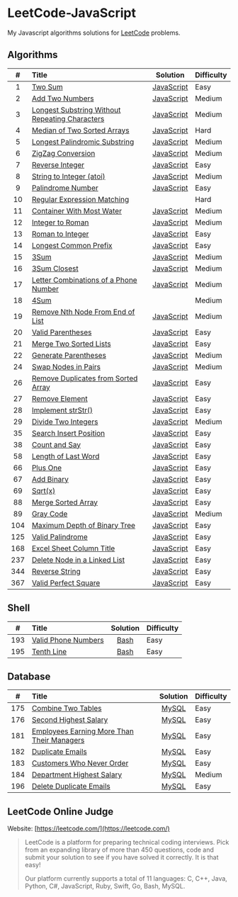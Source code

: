 # LeetCode-JavaScript

My Javascript algorithms solutions for [LeetCode](https://leetcode.com/) problems.



## Algorithms

|   #   |      Title    |  Solution  | Difficulty |
|:-----:|:--------------|:----------:|:-----------|
|  1   | [Two Sum](https://leetcode.com/problems/two-sum)| [JavaScript](./algorithms/1-two-sum.js) | Easy |
|  2   | [Add Two Numbers](https://leetcode.com/problems/add-two-numbers) | [JavaScript](./algorithms/2-add-two-numbers.js) | Medium |
|  3   | [Longest Substring Without Repeating Characters ](https://leetcode.com/problems/longest-substring-without-repeating-characters) | [JavaScript](./algorithms/3-longest-substring-without-repeating-characters.js) | Medium |
|  4   | [Median of Two Sorted Arrays](https://leetcode.com/problems/median-of-two-sorted-arrays) | [JavaScript](./algorithms/4-median-of-two-sorted-arrays.js) | Hard |
|  5   | [Longest Palindromic Substring](https://leetcode.com/problems/longest-palindromic-substring) | [JavaScript](./algorithms/5-longest-palindromic-substring.js) | Medium |
|  6   | [ZigZag Conversion](https://leetcode.com/problems/zigzag-conversion) | [JavaScript](./algorithms/6-zigzag-conversion.js) | Medium |
|  7   | [Reverse Integer](https://leetcode.com/problems/reverse-integer) | [JavaScript](./algorithms/7-reverse-integer.js) | Easy |
|  8   | [String to Integer (atoi)](https://leetcode.com/problems/string-to-integer-atoi) | [JavaScript](./algorithms/8-string-to-integer-atoi.js) | Medium |
|  9   | [Palindrome Number](https://leetcode.com/problems/palindrome-number) | [JavaScript](./algorithms/9-palindrome-number.js) | Easy |
|  10  | [Regular Expression Matching](https://leetcode.com/problems/regular-expression-matching) |  | Hard |
|  11  | [Container With Most Water](https://leetcode.com/problems/container-with-most-water) | [JavaScript](./algorithms/11-container-with-most-water.js) | Medium |
|  12  | [Integer to Roman](https://leetcode.com/problems/integer-to-roman) | [JavaScript](./algorithms/12-integer-to-roman.js) | Medium |
|  13  | [Roman to Integer](https://leetcode.com/problems/roman-to-integer) | [JavaScript](./algorithms/13-roman-to-integer.js) | Easy |
|  14  | [Longest Common Prefix](https://leetcode.com/problems/longest-common-prefix) | [JavaScript](./algorithms/14-longest-common-prefix.js) | Easy |
|  15  | [3Sum](https://leetcode.com/problems/3sum) | [JavaScript](./algorithms/15-3sum.js) | Medium |
|  16  | [3Sum Closest](https://leetcode.com/problems/3sum-closest) | [JavaScript](./algorithms/16-3sum-closest.js) | Medium |
|  17  | [Letter Combinations of a Phone Number](https://leetcode.com/problems/letter-combinations-of-a-phone-number) | [JavaScript](./algorithms/17-letter-combinations-of-a-phone-number.js) | Medium |
|  18  | [4Sum](https://leetcode.com/problems/4sum) | | Medium |
|  19  | [Remove Nth Node From End of List](https://leetcode.com/problems/remove-nth-node-from-end-of-list) | [JavaScript](./algorithms/19-remove-nth-node-from-end-of-list.js) | Medium |
|  20  | [Valid Parentheses](https://leetcode.com/problems/valid-parentheses) | [JavaScript](./algorithms/20-valid-parentheses.js) | Easy |
|  21  | [Merge Two Sorted Lists](https://leetcode.com/problems/merge-two-sorted-lists) | [JavaScript](./algorithms/21-merge-two-sorted-lists.js) | Easy |
|  22  | [Generate Parentheses](https://leetcode.com/problems/generate-parentheses) | [JavaScript](./algorithms/22-generate-parentheses.js) | Medium |
|  24  | [Swap Nodes in Pairs](https://leetcode.com/problems/swap-nodes-in-pairs) | [JavaScript](./algorithms/24-swap-nodes-in-pairs.js) | Medium |
|  26  | [Remove Duplicates from Sorted Array](https://leetcode.com/problems/remove-duplicates-from-sorted-array) | [JavaScript](./algorithms/26-remove-duplicates-from-sorted-array.js) | Easy |
|  27  | [Remove Element](https://leetcode.com/problems/remove-element) | [JavaScript](./algorithms/27-remove-element.js) | Easy |
|  28  | [Implement strStr()](https://leetcode.com/problems/implement-strstr) | [JavaScript](./algorithms/28-implement-strstr.js) | Easy |
|  29  | [Divide Two Integers](https://leetcode.com/problems/divide-two-integers) | [JavaScript](./algorithms/29-divide-two-integers.js) | Medium |
|  35  | [Search Insert Position](https://leetcode.com/problems/search-insert-position) | [JavaScript](./algorithms/35-search-insert-position.js) | Easy |
|  38  | [Count and Say](https://leetcode.com/problems/count-and-say) | [JavaScript](./algorithms/38-count-and-say.js) | Easy |
|  58  | [Length of Last Word](https://leetcode.com/problems/length-of-last-word) | [JavaScript](./algorithms/58-length-of-last-word.js) | Easy |
|  66  | [Plus One](https://leetcode.com/problems/plus-one) | [JavaScript](./algorithms/66-plus-one.js) | Easy |
|  67  | [Add Binary](https://leetcode.com/problems/add-binary) | [JavaScript](./algorithms/67-add-binary.js) | Easy |
|  69  | [Sqrt(x)](https://leetcode.com/problems/sqrtx) | [JavaScript](./algorithms/69-sqrtx.js) | Easy |
|  88  | [Merge Sorted Array](https://leetcode.com/problems/merge-sorted-array) | [JavaScript](./algorithms/88-merge-sorted-array.js) | Easy |
|  89  | [Gray Code](https://leetcode.com/problems/gray-code) | [JavaScript](./algorithms/89-gray-code.js) | Medium |
|  104 | [Maximum Depth of Binary Tree](https://leetcode.com/problems/maximum-depth-of-binary-tree) | [JavaScript](./algorithms/104-maximum-depth-of-binary-tree.js) | Easy |
|  125  | [Valid Palindrome](https://leetcode.com/problems/valid-palindrome) | [JavaScript](./algorithms/125-valid-palindrome.js) | Easy |
|  168 | [Excel Sheet Column Title](https://leetcode.com/problems/excel-sheet-column-title) | [JavaScript](./algorithms/168-excel-sheet-column-title.js) | Easy |
|  237 | [Delete Node in a Linked List](https://leetcode.com/problems/delete-node-in-a-linked-list) | [JavaScript](./algorithms/237-delete-node-in-a-linked-list.js) | Easy |
|  344 | [Reverse String](https://leetcode.com/problems/reverse-string) | [JavaScript](./algorithms/344-reverse-string.js) | Easy |
|  367 | [Valid Perfect Square](https://leetcode.com/problems/valid-perfect-square) | [JavaScript](./algorithms/367-valid-perfect-square.js) | Easy |


## Shell 
|   #   |      Title    |  Solution  | Difficulty |
|:-----:|:--------------|:----------:|:-----------|
|  193  | [Valid Phone Numbers](https://leetcode.com/problems/valid-phone-numbers) | [Bash](./shell/193-valid-phone-numbers.sh) | Easy |
|  195  | [Tenth Line](https://leetcode.com/problems/tenth-line) | [Bash](./shell/195-tenth-line.sh) | Easy |



## Database
|   #   |      Title    |  Solution  | Difficulty |
|:-----:|:--------------|:----------:|:-----------|
|  175  | [Combine Two Tables](https://leetcode.com/problems/combine-two-tables) | [MySQL](./database/175-combine-two-tables.sql) | Easy |
|  176  | [Second Highest Salary](https://leetcode.com/problems/second-highest-salary) | [MySQL](./database/176-second-highest-salary.sql) | Easy |
|  181  | [Employees Earning More Than Their Managers](https://leetcode.com/problems/employees-earning-more-than-their-managers) | [MySQL](./database/181-employees-earning-more-than-their-managers.sql) | Easy |
|  182  | [Duplicate Emails](https://leetcode.com/problems/duplicate-emails) | [MySQL](./database/182-duplicate-emails.sql) | Easy |
|  183  | [Customers Who Never Order](https://leetcode.com/problems/customers-who-never-order) | [MySQL](./database/183-customers-who-never-order.sql) | Easy |
|  184  | [Department Highest Salary](https://leetcode.com/problems/department-highest-salary) | [MySQL](./database/184-department-highest-salary.sql) | Medium |
|  196  | [Delete Duplicate Emails](https://leetcode.com/problems/delete-duplicate-emails) | [MySQL](./database/196-delete-duplicate-emails.sql) | Easy |


## LeetCode Online Judge

Website: [https://leetcode.com/](https://leetcode.com/)
> LeetCode is a platform for preparing technical coding interviews. Pick from an expanding library of more than 450 questions, code and submit your solution to see if you have solved it correctly. It is that easy!
> 
> Our platform currently supports a total of 11 languages: C, C++, Java, Python, C#, JavaScript, Ruby, Swift, Go, Bash, MySQL.

